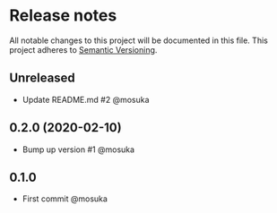 # Release notes
All notable changes to this project will be documented in this file.
This project adheres to [Semantic Versioning](http://semver.org/).

## Unreleased
- Update README.md #2 @mosuka

## 0.2.0 (2020-02-10)
- Bump up version #1 @mosuka

## 0.1.0
- First commit @mosuka
